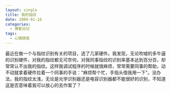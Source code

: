 ```yaml
---
layout: single
title: 我的指纹
date: 2009-01-16
categories:
  - 博客日记
tags:
  - 心情随笔
---
```


最近在做一个与指纹识别有关的项目，选了几家硬件。我发现，无论吹嘘的多牛逼的识别硬件，对我的指纹都无可奈何，对我同事指纹的识别率基本达到百分百，却常常认不出我的指纹。这样我调试程序的时候就很麻烦，常常需要同事的帮助，动不动就拿着硬件拉着一个同事的手说：\"麻烦帮个忙，手指头借我用一下\"。没办法，我的指纹太浅，无论是光学识别器还是电容识别器都不能很好的识别，不知道这是否意味着我可以放心的去作案了？
